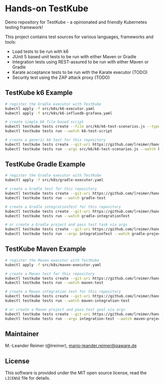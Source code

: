 # Hands-on TestKube

Demo repository for TestKube - a opinionated and friendly Kubernetes testing framework!

This project contains test sources for various languages, frameworks and tools:
- Load tests to be run with k6
- JUnit 5 based unit tests to be run with either Maven or Gradle
- Integration tests using REST-assured to be run with either Maven or Gradle
- Karate acceptance tests to be run with the Karate executor (TODO)
- Security test using the ZAP attack proxy (TODO)

## TestKube k6 Example

```bash
# register the Gradle executor with TestKube
kubectl apply -f src/k8s/k6-executor.yaml
kubectl apply -f src/k8s/k6-influxdb-grafana.yaml

# create simple k6 file based script
kubectl testkube tests create --file src/k6/k6-test-scenarios.js --type "k6/script" --name k6-test-script
kubectl testkube tests run --watch k6-test-script

# create a generic k6 test for this repository
kubectl testkube tests create --git-uri https://github.com/lreimer/hands-on-testkube.git --git-branch main --git-path src/k6/ --type "k6/script" --name --name k6-test-script-git
kubectl testkube tests run --args src/k6/k6-test-scenarios.js --watch k6-test-script-git
```

## TestKube Gradle Example

```bash
# register the Gradle executor with TestKube
kubectl apply -f src/k8s/gradle-executor.yaml

# create a Gradle test for this repository
kubectl testkube tests create --git-uri https://github.com/lreimer/hands-on-testkube.git --git-branch main --type "gradle/test" --name gradle-test
kubectl testkube tests run --watch gradle-test

# create a Gradle integrationTest for this repository
kubectl testkube tests create --git-uri https://github.com/lreimer/hands-on-testkube.git --git-branch main --type "gradle/integrationTest" --name gradle-integrationTest
kubectl testkube tests run --watch gradle-integrationTest

# or create a Gradle project and pass test task via args
kubectl testkube tests create --git-uri https://github.com/lreimer/hands-on-testkube.git --git-branch main --type "gradle/project" --name gradle-project
kubectl testkube tests run --args integrationTest --watch gradle-project
```

## TestKube Maven Example

```bash
# register the Maven executor with TestKube
kubectl apply -f src/k8s/maven-executor.yaml

# create a Maven test for this repository
kubectl testkube tests create --git-uri https://github.com/lreimer/hands-on-testkube.git --git-branch main --type "maven/test" --name maven-test
kubectl testkube tests run --watch maven-test

# create a Maven integration test for this repository
kubectl testkube tests create --git-uri https://github.com/lreimer/hands-on-testkube.git --git-branch main --type "maven/integration-test" --name maven-integration-test
kubectl testkube tests run --watch maven-integration-test

# or create a Maven project and pass test goal via args
kubectl testkube tests create --git-uri https://github.com/lreimer/hands-on-testkube.git --git-branch main --type "maven/project" --name maven-project
kubectl testkube tests run --args integration-test --watch maven-project
```

## Maintainer

M.-Leander Reimer (@lreimer), <mario-leander.reimer@qaware.de>

## License

This software is provided under the MIT open source license, read the `LICENSE`
file for details.